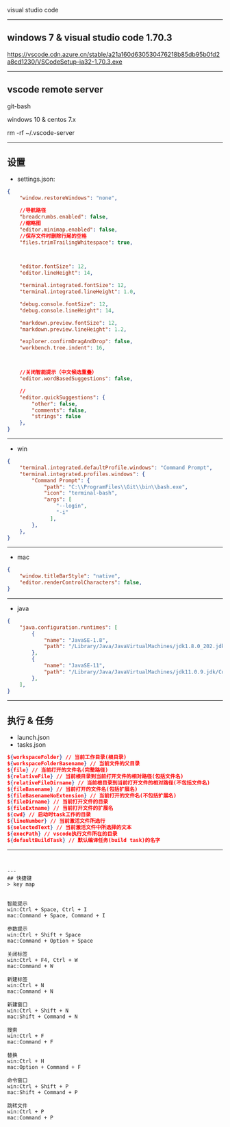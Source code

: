 visual studio code

---
## windows 7 & visual studio code 1.70.3

https://vscode.cdn.azure.cn/stable/a21a160d630530476218b85db95b0fd2a8cd1230/VSCodeSetup-ia32-1.70.3.exe


---

## vscode remote server

git-bash

windows 10 & centos 7.x

rm -rf ~/.vscode-server




---
## 设置
- settings.json:
```json
{
    "window.restoreWindows": "none",

    //导航路径
    "breadcrumbs.enabled": false,
    //缩略图
    "editor.minimap.enabled": false,
    //保存文件时删除行尾的空格
    "files.trimTrailingWhitespace": true,



    "editor.fontSize": 12,
    "editor.lineHeight": 14,

    "terminal.integrated.fontSize": 12,
    "terminal.integrated.lineHeight": 1.0,

    "debug.console.fontSize": 12,
    "debug.console.lineHeight": 14,

    "markdown.preview.fontSize": 12,
    "markdown.preview.lineHeight": 1.2,

    "explorer.confirmDragAndDrop": false,
    "workbench.tree.indent": 16,



    //关闭智能提示（中文候选重叠）
    "editor.wordBasedSuggestions": false,

    //
    "editor.quickSuggestions": {
        "other": false,
        "comments": false,
        "strings": false
    },
}
```




---
- win
```json
{
    "terminal.integrated.defaultProfile.windows": "Command Prompt",
    "terminal.integrated.profiles.windows": {
        "Command Prompt": {
            "path": "C:\\ProgramFiles\\Git\\bin\\bash.exe",
            "icon": "terminal-bash",
            "args": [
                "--login",
                "-i"
              ],
        },
    },
}
```


---
- mac

```json
{
    "window.titleBarStyle": "native",
    "editor.renderControlCharacters": false,
}
```
---

- java
```json
{
    "java.configuration.runtimes": [
        {
            "name": "JavaSE-1.8",
            "path": "/Library/Java/JavaVirtualMachines/jdk1.8.0_202.jdk/Contents/Home",
        },
        {
            "name": "JavaSE-11",
            "path": "/Library/Java/JavaVirtualMachines/jdk11.0.9.jdk/Contents/Home",
        },
    ],
}
```

---
## 执行 & 任务
- launch.json
- tasks.json
```json
${workspaceFolder} // 当前工作目录(根目录)
${workspaceFolderBasename} // 当前文件的父目录
${file} // 当前打开的文件名(完整路径)
${relativeFile} // 当前根目录到当前打开文件的相对路径(包括文件名)
${relativeFileDirname} // 当前根目录到当前打开文件的相对路径(不包括文件名)
${fileBasename} // 当前打开的文件名(包括扩展名)
${fileBasenameNoExtension} // 当前打开的文件名(不包括扩展名)
${fileDirname} // 当前打开文件的目录
${fileExtname} // 当前打开文件的扩展名
${cwd} // 启动时task工作的目录
${lineNumber} // 当前激活文件所选行
${selectedText} // 当前激活文件中所选择的文本
${execPath} // vscode执行文件所在的目录
${defaultBuildTask} // 默认编译任务(build task)的名字
```
---






```


---
## 快捷键
> key map


智能提示
win:Ctrl + Space, Ctrl + I
mac:Command + Space, Command + I

参数提示
win:Ctrl + Shift + Space
mac:Command + Option + Space

关闭标签
win:Ctrl + F4, Ctrl + W
mac:Command + W

新建标签
win:Ctrl + N
mac:Command + N

新建窗口
win:Ctrl + Shift + N
mac:Shift + Command + N

搜索
win:Ctrl + F
mac:Command + F

替换
win:Ctrl + H
mac:Option + Command + F

命令窗口
win:Ctrl + Shift + P
mac:Shift + Command + P

跳转文件
win:Ctrl + P
mac:Command + P


